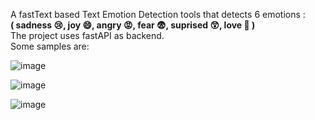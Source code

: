 A fastText based Text Emotion Detection tools that detects 6 emotions : <br>
<b> ( sadness 😢, joy 😄, angry 😡, fear 😨, suprised 😲, love 💖 ) </b> 
<br>
The project uses fastAPI as backend. <br>
Some samples are:

![image](https://github.com/userDoffy/Text-Emotion-Detection-FastText-FastAPI/assets/122683480/920f19bf-0bcb-43a7-9e46-c6f323cc5fd8)

![image](https://github.com/userDoffy/Text-Emotion-Detection-FastText-FastAPI/assets/122683480/57c4457b-027e-4b99-bb61-919d2053ebc4)

![image](https://github.com/userDoffy/Text-Emotion-Detection-FastText-FastAPI/assets/122683480/1f900cef-5b87-48ec-9390-6310c823cf0e)



